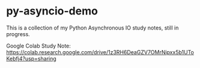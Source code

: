 # py-asyncio-demo
This is a collection of my Python Asynchronous IO study notes, still in progress.

Google Colab Study Note:
https://colab.research.google.com/drive/1z3RH6DeaGZV7OMrNipxx5b1UToKebfj4?usp=sharing
